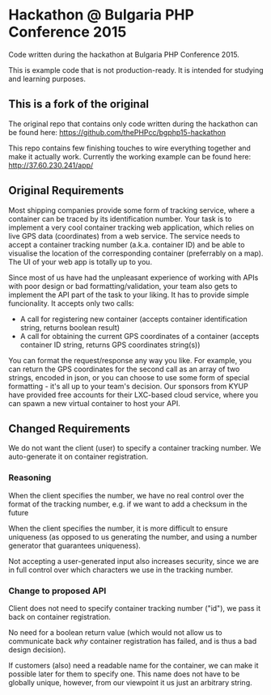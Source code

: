 # Hackathon @ Bulgaria PHP Conference 2015

Code written during the hackathon at Bulgaria PHP Conference 2015.

This is example code that is not production-ready. It is intended for studying and learning purposes.

## This is a fork of the original

The original repo that contains only code written during the hackathon can be found here: https://github.com/thePHPcc/bgphp15-hackathon

This repo contains few finishing touches to wire everything together and make it actually work.
Currently the working example can be found here: http://37.60.230.241/app/

## Original Requirements

Most shipping companies provide some form of tracking service, where a container can be traced by its identification number. Your task is to implement a very cool container tracking web application, which relies on live GPS data (coordinates) from a web service. The service needs to accept a container tracking number (a.k.a. container ID) and be able to visualise the location of the corresponding container (preferrably on a map). The UI of your web app is totally up to you.

Since most of us have had the unpleasant experience of working with APIs with poor design or bad formatting/validation, your team also gets to implement the API part of the task to your liking. It has to provide simple funcionality. It accepts only two calls:

* A call for registering new container (accepts container identification string, returns boolean result)
* A call for obtaining the current GPS coordinates of a container (accepts container ID string, returns GPS coordinates string(s))

You can format the request/response any way you like. For example, you can return the GPS coordinates for the second call as an array of two strings, encoded in json, or you can choose to use some form of special formatting - it's all up to your team's decision. Our sponsors from KYUP have provided free accounts for their LXC-based cloud service, where you can spawn a new virtual container to host your API.

## Changed Requirements

We do not want the client (user) to specify a container tracking number. We auto-generate it on container registration.

### Reasoning

When the client specifies the number, we have no real control over the format of the tracking number,
e.g. if we want to add a checksum in the future

When the client specifies the number, it is more difficult to ensure uniqueness (as opposed to us generating the number,
and using a number generator that guarantees uniqueness).

Not accepting a user-generated input also increases security, since we are in full control over which characters
we use in the tracking number.

### Change to proposed API

Client does not need to specify container tracking number ("id"), we pass it back on container registration.

No need for a boolean return value (which would not allow us to communicate back *why* container registration has
failed, and is thus a bad design decision).

If customers (also) need a readable name for the container, we can make it possible later for them to specify one.
This name does not have to be globally unique, however, from our viewpoint it us just an arbitrary string.

